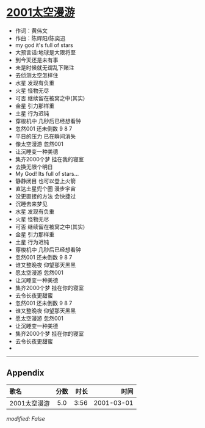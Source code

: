 # [2001太空漫游](https://music.163.com/song?id=67418)

* 作词：黄伟文
* 作曲：陈辉阳/陈奕迅
* my god it's full of stars
* 大预言话:地球是大限将至
* 到今天还是未有事
* 未是时候就无谓乱下赌注
* 去侦测太空怎样住
* 水星 发现有负重
* 火星 怪物无尽
* 可否 继续留在被窝之中(其实)
* 金星 引力那样重
* 土星 行为迟钝
* 穿梭机中 几秒后已经想看钟
* 忽然001 还未倒数 9 8 7
* 平日的压力 已在瞬间消失
* 像太空漫游 忽然001
* 让沉睡变一种美德
* 集齐2000个梦 挂在我的寝室
* 去换无限个明日
* My God! Its full of stars...
* 静静闭目 也可以登上火箭
* 直达土星兜个圈 漫步宇宙
* 没更直接的方法 会快捷过
* 沉睡去来梦见
* 水星 发现有负重
* 火星 怪物无尽
* 可否 继续留在被窝之中(其实)
* 金星 引力那样重
* 土星 行为迟钝
* 穿梭机中 几秒后已经想看钟
* 忽然001 还未倒数 9 8 7
* 谁又整晚夜 仰望那天黑黑
* 愿太空漫游 忽然001
* 让沉睡变一种美德
* 集齐2000个梦 挂在你的寝室
* 去令长夜更甜蜜
* 忽然001 还未倒数 9 8 7
* 谁又整晚夜 仰望那天黑黑
* 愿太空漫游 忽然001
* 让沉睡变一种美德
* 集齐2000个梦 挂在你的寝室
* 去令长夜更甜蜜
* 


---

## Appendix

|歌名|分数|时长|时间|
|:---|:---:|---:|---:|
|2001太空漫游|5.0|3:56|2001-03-01

*modified: False*